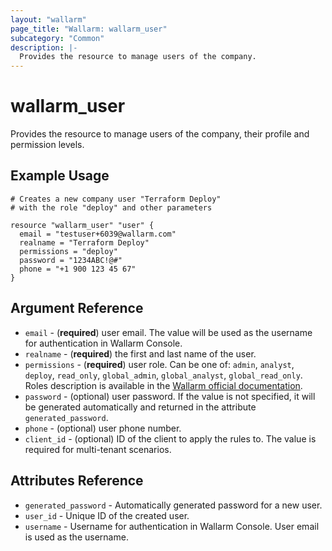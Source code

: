 ```yaml
---
layout: "wallarm"
page_title: "Wallarm: wallarm_user"
subcategory: "Common"
description: |-
  Provides the resource to manage users of the company.
---
```


# wallarm_user

Provides the resource to manage users of the company, their profile and permission levels.

## Example Usage

```hcl
# Creates a new company user "Terraform Deploy"
# with the role "deploy" and other parameters

resource "wallarm_user" "user" {
  email = "testuser+6039@wallarm.com"
  realname = "Terraform Deploy"
  permissions = "deploy"
  password = "1234ABC!@#"
  phone = "+1 900 123 45 67"
}
```

## Argument Reference

* `email` - (**required**) user email. The value will be used as the username for authentication in Wallarm Console.
* `realname` - (**required**) the first and last name of the user.
* `permissions` - (**required**) user role. Can be one of: `admin`, `analyst`, `deploy`, `read_only`, `global_admin`, `global_analyst`, `global_read_only`. Roles description is available in the [Wallarm official documentation](https://docs.wallarm.com/user-guides/settings/users/#user-roles).
* `password` - (optional) user password. If the value is not specified, it will be generated automatically and returned in the attribute `generated_password`.
* `phone` - (optional) user phone number.
* `client_id` - (optional) ID of the client to apply the rules to. The value is required for multi-tenant scenarios.

## Attributes Reference

* `generated_password` - Automatically generated password for a new user.
* `user_id` - Unique ID of the created user.
* `username` - Username for authentication in Wallarm Console. User email is used as the username.

